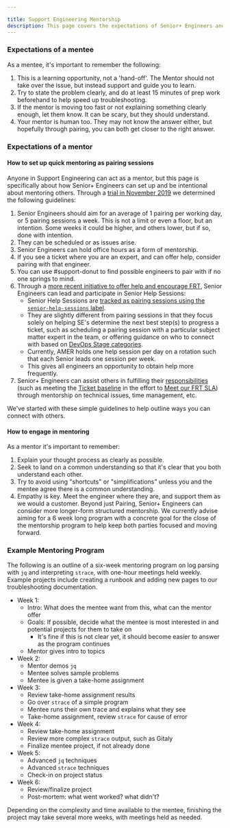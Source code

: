 ```yaml
---

title: Support Engineering Mentorship
description: This page covers the expectations of Senior+ Engineers and how they can engage in mentorship at GitLab
---
```


### Expectations of a mentee

As a mentee, it's important to remember the following:

1. This is a learning opportunity, not a 'hand-off'. The Mentor should not take over the issue, but instead support and guide you to learn.
1. Try to state the problem clearly, and do at least 15 minutes of prep work beforehand to help speed up troubleshooting.
1. If the mentor is moving too fast or not explaining something clearly enough, let them know. It can be scary, but they should understand.
1. Your mentor is human too. They may not know the answer either, but hopefully through pairing, you can both get closer to the right answer.

### Expectations of a mentor

#### How to set up quick mentoring as pairing sessions

Anyone in Support Engineering can act as a mentor, but this page is specifically about how Senior+ Engineers can set up and be intentional about mentoring others. Through a [trial in November 2019](https://gitlab.com/gitlab-com/support/support-team-meta/-/issues/2704) we determined the following guidelines:

1. Senior Engineers should aim for an average of 1 pairing per working day, or 5 pairing sessions a week. This is not a limit or even a floor, but an intention. Some weeks it could be higher, and others lower, but if so, done with intention.
1. They can be scheduled or as issues arise.
1. Senior Engineers can hold office hours as a form of mentorship.
1. If you see a ticket where you are an expert, and can offer help, consider pairing with that engineer.
1. You can use #support-donut to find possible engineers to pair with if no one springs to mind.
1. Through a [more recent initiative to offer help and encourage FRT](https://gitlab.com/gitlab-com/support/support-team-meta/-/issues/3829), Senior Engineers can lead and participate in Senior Help Sessions:
   - Senior Help Sessions are [tracked as pairing sessions using the `senior-help-sessions` label](https://gitlab.com/gitlab-com/support/support-pairing/-/issues?scope=all&state=all&label_name[]=senior-help-sessions).
   - They are slightly different from pairing sessions in that they focus solely on helping SE's determine the next best step(s) to progress a ticket, such as scheduling a pairing session with a particular subject matter expert in the team, or offering guidance on who to connect with based on [DevOps Stage categories](/handbook/product/categories/#devops-stages).
   - Currently, AMER holds one help session per day on a rotation such that each Senior leads one session per week.
   - This gives all engineers an opportunity to obtain help more frequently.
1. Senior+ Engineers can assist others in fulfilling their [responsibilities](/handbook/support/support-engineer-responsibilities) (such as meeting the [Ticket baseline](/handbook/support/support-engineer-responsibilities#ticket-baseline) in the effort to [Meet our FRT SLA](/handbook/support/workflows/meeting-frt-sla)) through mentorship on technical issues, time management, etc.

We've started with these simple guidelines to help outline ways you can connect with others.

#### How to engage in mentoring

As a mentor it's important to remember:

1. Explain your thought process as clearly as possible.
1. Seek to land on a common understanding so that it's clear that you both understand each other.
1. Try to avoid using "shortcuts" or "simplifications" unless you and the mentee agree there is a common understanding.
1. Empathy is key. Meet the engineer where they are, and support them as we would a customer.
Beyond just Pairing, Senior+ Engineers can consider more longer-form  structured mentorship. We currently advise aiming for a 6 week long program with a concrete goal for the close of the mentorship program to help keep both parties focused and moving forward.

### Example Mentoring Program

The following is an outline of a six-week mentoring program on log parsing with `jq` and interpreting `strace`, with one-hour meetings held weekly.  Example projects include creating a runbook and adding new pages to our troubleshooting documentation.

- Week 1:
  - Intro: What does the mentee want from this, what can the mentor offer
  - Goals: If possible, decide what the mentee is most interested in and potential projects for them to take on
    - It's fine if this is not clear yet, it should become easier to answer as the program continues
  - Mentor gives intro to topics
- Week 2:
  - Mentor demos `jq`
  - Mentee solves sample problems
  - Mentee is given a take-home assignment
- Week 3:
  - Review take-home assignment results
  - Go over `strace` of a simple program
  - Mentee runs their own trace and explains what they see
  - Take-home assignment, review `strace` for cause of error
- Week 4:
  - Review take-home assignment
  - Review more complex `strace` output, such as Gitaly
  - Finalize mentee project, if not already done
- Week 5:
  - Advanced `jq` techniques
  - Advanced `strace` techniques
  - Check-in on project status
- Week 6:
  - Review/finalize project
  - Post-mortem: what went worked? what didn't?

Depending on the complexity and time available to the mentee, finishing the project may take several more weeks, with meetings held as needed.

